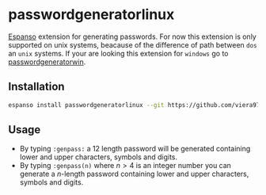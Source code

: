 # passwordgeneratorlinux
[Espanso](https://espanso.org) extension for generating passwords. For now this extension is only supported on unix systems, beacause of the difference of path between `dos` an `unix` systems. If your are looking this extension for `windows` go to [passwordgeneratorwin](https://github.com/viera97/passwordgeneratorwin).
## Installation
```bash
espanso install passwordgeneratorlinux --git https://github.com/viera97/passwordgeneratorlinux --external
```
## Usage

* By typing `:genpass:` a 12 length password will be generated containing lower and upper characters, symbols and digits.
* By typing `:genpass(n)` where $n>4$ is an integer number you can generate a $n$-length password containing lower and upper characters, symbols and digits.
